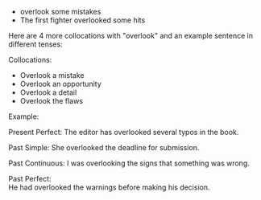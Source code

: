 

- overlook some mistakes
- The first fighter overlooked some hits

 Here are 4 more collocations with "overlook" and an example sentence in different tenses:

Collocations:

- Overlook a mistake
- Overlook an opportunity
- Overlook a detail
- Overlook the flaws

Example:

Present Perfect: 
The editor has overlooked several typos in the book.

Past Simple:
She overlooked the deadline for submission.  

Past Continuous:
I was overlooking the signs that something was wrong.

Past Perfect:  
He had overlooked the warnings before making his decision.